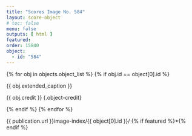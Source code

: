 ```yaml
---
title: "Scores Image No. 584"
layout: score-object
# toc: false
menu: false
outputs: [ html ]
featured: 
order: 15840
object:
  - id: "584"
---
```


{% for obj in objects.object_list %}
{% if obj.id == object[0].id %}

{{ obj.extended_caption }}

{{ obj.credit }} {.object-credit}

{% endif %}
{% endfor %}

<div class="object-credit object-url is-print-only">

{{ publication.url }}image-index/{{ object[0].id }}/ {% if featured %}*{% endif %}

</div>
